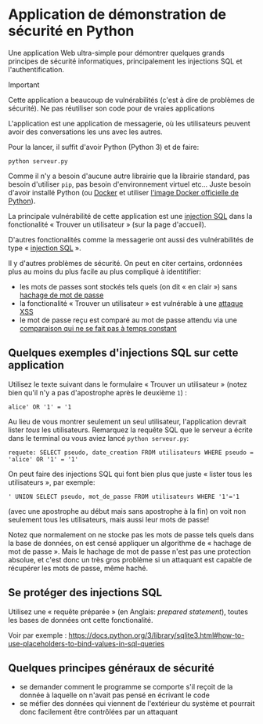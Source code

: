 # Application de démonstration de sécurité en Python

Une application Web ultra-simple
pour démontrer quelques grands principes de sécurité informatiques,
principalement les injections SQL et l'authentification.

> [!IMPORTANT]
> Cette application a beaucoup de vulnérabilités
> (c'est à dire de problèmes de sécurité).
> Ne pas réutiliser son code pour de vraies applications

L'application est une application de messagerie,
où les utilisateurs peuvent avoir des conversations les uns avec les autres.

Pour la lancer, il suffit d'avoir Python (Python 3) et de faire:

```
python serveur.py
```

Comme il n'y a besoin d'aucune autre librairie que la librairie standard,
pas besoin d'utiliser `pip`, pas besoin d'environnement virtuel etc...
Juste besoin d'avoir installé Python
(ou [Docker](https://www.docker.com/)
et utiliser [l'image Docker officielle de Python](https://hub.docker.com/_/python/#run-a-single-python-script)).

La principale vulnérabilité de cette application
est une [injection SQL][] dans la fonctionalité « Trouver un utilisateur »
(sur la page d'accueil).

D'autres fonctionalités comme la messagerie
ont aussi des vulnérabilités de type « [injection SQL][] ».

Il y d'autres problèmes de sécurité.
On peut en citer certains, ordonnées plus au moins
du plus facile au plus compliqué à identitifier:

* les mots de passes sont stockés tels quels (on dit « en clair »)
  sans [hachage de mot de passe](https://en.wikipedia.org/wiki/Key_derivation_function#Password_hashing)
* la fonctionalité « Trouver un utilisateur » est vulnérable à
  une [attaque XSS](https://fr.wikipedia.org/wiki/Cross-site_scripting)
* le mot de passe reçu est comparé au mot de passe attendu
  via une [comparaison qui ne se fait pas à temps constant](https://en.wikipedia.org/wiki/Timing_attack#String_comparison_algorithms)


## Quelques exemples d'injections SQL sur cette application

Utilisez le texte suivant dans le formulaire « Trouver un utilisateur »
(notez bien qu'il n'y a pas d'apostrophe après le deuxième `1`) :

```
alice' OR '1' = '1
```

Au lieu de vous montrer seulement un seul utilisateur,
l'application devrait lister _tous_ les utilisateurs.
Remarquez la requête SQL que le serveur a écrite
dans le terminal ou vous aviez lancé `python serveur.py`:

```
requete: SELECT pseudo, date_creation FROM utilisateurs WHERE pseudo = 'alice' OR '1' = '1'
```

On peut faire des injections SQL qui font bien plus que juste « lister tous les utilisateurs »,
par exemple:

```
' UNION SELECT pseudo, mot_de_passe FROM utilisateurs WHERE '1'='1
```

(avec une apostrophe au début mais sans apostrophe à la fin)
on voit non seulement tous les utilisateurs,
mais aussi leur mots de passe!

Notez que normalement on ne stocke pas les mots de passe tels quels dans la base de données,
on est censé appliquer un algorithme de « hachage de mot de passe ».
Mais le hachage de mot de passe n'est pas une protection absolue,
et c'est donc un très gros problème si un attaquant est capable de récupérer les mots de passe,
même haché.


## Se protéger des injections SQL

Utilisez une « requête préparée » (en Anglais: _prepared statement_),
toutes les bases de données ont cette fonctionalité.

Voir par exemple : https://docs.python.org/3/library/sqlite3.html#how-to-use-placeholders-to-bind-values-in-sql-queries


## Quelques principes généraux de sécurité

- se demander comment le programme se comporte s'il reçoit de la donnée
  à laquelle on n'avait pas pensé en écrivant le code
- se méfier des données qui viennent de l'extérieur du système
  et pourrait donc facilement être contrôlées par un attaquant


[injection SQL]: https://fr.wikipedia.org/wiki/Injection_SQL